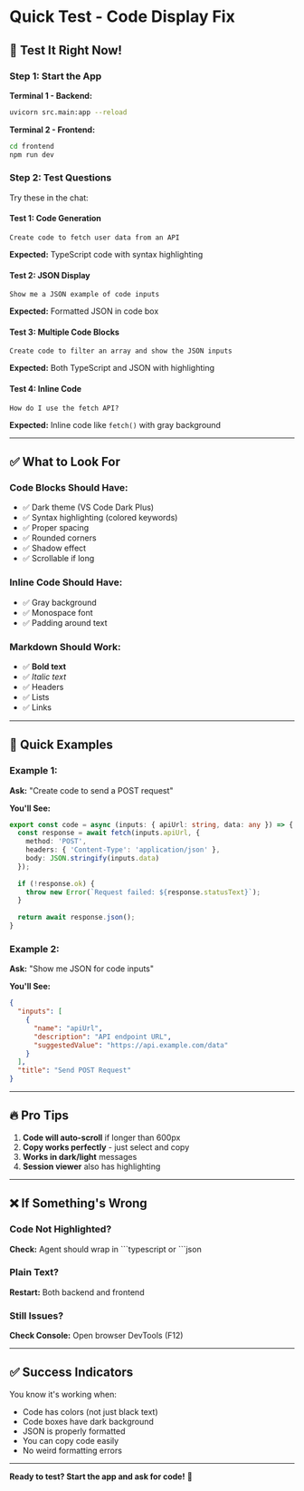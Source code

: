 # Quick Test - Code Display Fix

## 🚀 Test It Right Now!

### Step 1: Start the App

**Terminal 1 - Backend:**
```bash
uvicorn src.main:app --reload
```

**Terminal 2 - Frontend:**
```bash
cd frontend
npm run dev
```

### Step 2: Test Questions

Try these in the chat:

#### Test 1: Code Generation
```
Create code to fetch user data from an API
```
**Expected:** TypeScript code with syntax highlighting

#### Test 2: JSON Display
```
Show me a JSON example of code inputs
```
**Expected:** Formatted JSON in code box

#### Test 3: Multiple Code Blocks
```
Create code to filter an array and show the JSON inputs
```
**Expected:** Both TypeScript and JSON with highlighting

#### Test 4: Inline Code
```
How do I use the fetch API?
```
**Expected:** Inline code like `fetch()` with gray background

---

## ✅ What to Look For

### Code Blocks Should Have:
- ✅ Dark theme (VS Code Dark Plus)
- ✅ Syntax highlighting (colored keywords)
- ✅ Proper spacing
- ✅ Rounded corners
- ✅ Shadow effect
- ✅ Scrollable if long

### Inline Code Should Have:
- ✅ Gray background
- ✅ Monospace font
- ✅ Padding around text

### Markdown Should Work:
- ✅ **Bold text**
- ✅ *Italic text*
- ✅ Headers
- ✅ Lists
- ✅ Links

---

## 🎯 Quick Examples

### Example 1:
**Ask:** "Create code to send a POST request"

**You'll See:**
```typescript
export const code = async (inputs: { apiUrl: string, data: any }) => {
  const response = await fetch(inputs.apiUrl, {
    method: 'POST',
    headers: { 'Content-Type': 'application/json' },
    body: JSON.stringify(inputs.data)
  });
  
  if (!response.ok) {
    throw new Error(`Request failed: ${response.statusText}`);
  }
  
  return await response.json();
}
```

### Example 2:
**Ask:** "Show me JSON for code inputs"

**You'll See:**
```json
{
  "inputs": [
    {
      "name": "apiUrl",
      "description": "API endpoint URL",
      "suggestedValue": "https://api.example.com/data"
    }
  ],
  "title": "Send POST Request"
}
```

---

## 🔥 Pro Tips

1. **Code will auto-scroll** if longer than 600px
2. **Copy works perfectly** - just select and copy
3. **Works in dark/light** messages
4. **Session viewer** also has highlighting

---

## ❌ If Something's Wrong

### Code Not Highlighted?
**Check:** Agent should wrap in \`\`\`typescript or \`\`\`json

### Plain Text?
**Restart:** Both backend and frontend

### Still Issues?
**Check Console:** Open browser DevTools (F12)

---

## ✅ Success Indicators

You know it's working when:
- Code has colors (not just black text)
- Code boxes have dark background
- JSON is properly formatted
- You can copy code easily
- No weird formatting errors

---

**Ready to test? Start the app and ask for code!** 🚀

